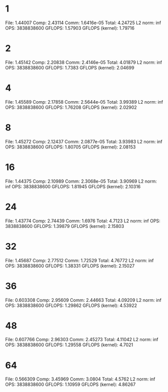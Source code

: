 # 1
File:             1.44007
Comp:             2.43114
Comm:             1.6416e-05
Total:            4.24725
L2 norm:          inf
OPS:              3838838600
GFLOPS:           1.57903
GFLOPS (kernel):  1.79716

# 2
File:             1.45142
Comp:             2.20838
Comm:             2.4146e-05
Total:            4.01879
L2 norm:          inf
OPS:              3838838600
GFLOPS:           1.7383
GFLOPS (kernel):  2.04699

# 4
File:             1.45589
Comp:             2.17858
Comm:             2.5644e-05
Total:            3.99389
L2 norm:          inf
OPS:              3838838600
GFLOPS:           1.76208
GFLOPS (kernel):  2.02902

# 8
File:             1.45272
Comp:             2.12437
Comm:             2.0877e-05
Total:            3.93983
L2 norm:          inf
OPS:              3838838600
GFLOPS:           1.80705
GFLOPS (kernel):  2.08153

# 16
File:             1.44375
Comp:             2.10989
Comm:             2.3068e-05
Total:            3.90969
L2 norm:          inf
OPS:              3838838600
GFLOPS:           1.81945
GFLOPS (kernel):  2.10316

# 24
File:             1.43774
Comp:             2.74439
Comm:             1.6976
Total:            4.7123
L2 norm:          inf
OPS:              3838838600
GFLOPS:           1.39879
GFLOPS (kernel):  2.15803

# 32
File:             1.45687
Comp:             2.77512
Comm:             1.72529
Total:            4.76772
L2 norm:          inf
OPS:              3838838600
GFLOPS:           1.38331
GFLOPS (kernel):  2.15027

# 36
File:             0.603308
Comp:             2.95609
Comm:             2.44663
Total:            4.09209
L2 norm:          inf
OPS:              3838838600
GFLOPS:           1.29862
GFLOPS (kernel):  4.53922

# 48
File:             0.607766
Comp:             2.96303
Comm:             2.45273
Total:            4.11042
L2 norm:          inf
OPS:              3838838600
GFLOPS:           1.29558
GFLOPS (kernel):  4.7021

# 64
File:             0.566309
Comp:             3.45969
Comm:             3.0804
Total:            4.5762
L2 norm:          inf
OPS:              3838838600
GFLOPS:           1.10959
GFLOPS (kernel):  4.86267
